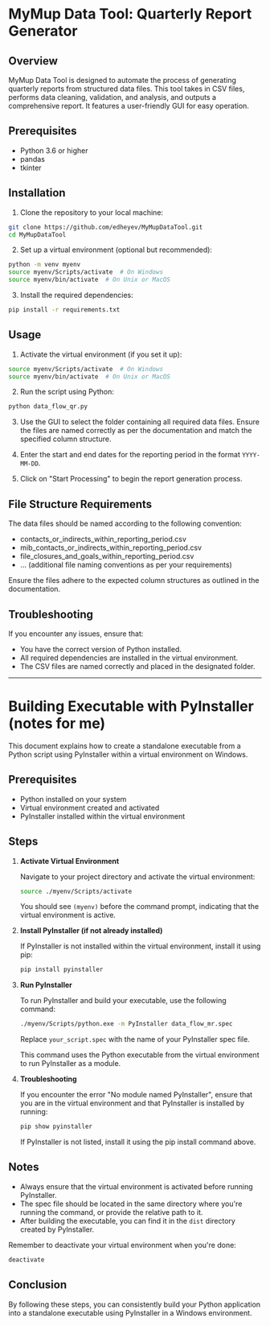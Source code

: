 # MyMup Data Tool: Quarterly Report Generator

## Overview
MyMup Data Tool is designed to automate the process of generating quarterly reports from structured data files. This tool takes in CSV files, performs data cleaning, validation, and analysis, and outputs a comprehensive report. It features a user-friendly GUI for easy operation.

## Prerequisites
- Python 3.6 or higher
- pandas
- tkinter

## Installation

1. Clone the repository to your local machine:
```bash
git clone https://github.com/edheyev/MyMupDataTool.git
cd MyMupDataTool
```

2. Set up a virtual environment (optional but recommended):
```bash
python -m venv myenv
source myenv/Scripts/activate  # On Windows
source myenv/bin/activate  # On Unix or MacOS
```

3. Install the required dependencies:
```bash
pip install -r requirements.txt
```

## Usage

1. Activate the virtual environment (if you set it up):
```bash
source myenv/Scripts/activate  # On Windows
source myenv/bin/activate  # On Unix or MacOS
```

2. Run the script using Python:
```bash
python data_flow_qr.py
```

3. Use the GUI to select the folder containing all required data files. Ensure the files are named correctly as per the documentation and match the specified column structure.

4. Enter the start and end dates for the reporting period in the format `YYYY-MM-DD`.

5. Click on "Start Processing" to begin the report generation process.

## File Structure Requirements
The data files should be named according to the following convention:
- contacts_or_indirects_within_reporting_period.csv
- mib_contacts_or_indirects_within_reporting_period.csv
- file_closures_and_goals_within_reporting_period.csv
- ... (additional file naming conventions as per your requirements)

Ensure the files adhere to the expected column structures as outlined in the documentation.

## Troubleshooting
If you encounter any issues, ensure that:
- You have the correct version of Python installed.
- All required dependencies are installed in the virtual environment.
- The CSV files are named correctly and placed in the designated folder.



---

# Building Executable with PyInstaller (notes for me)

This document explains how to create a standalone executable from a Python script using PyInstaller within a virtual environment on Windows.

## Prerequisites

- Python installed on your system
- Virtual environment created and activated
- PyInstaller installed within the virtual environment

## Steps

1. **Activate Virtual Environment**

   Navigate to your project directory and activate the virtual environment:

   ```bash
   source ./myenv/Scripts/activate
   ```

   You should see `(myenv)` before the command prompt, indicating that the virtual environment is active.

2. **Install PyInstaller (if not already installed)**

   If PyInstaller is not installed within the virtual environment, install it using pip:

   ```bash
   pip install pyinstaller
   ```

3. **Run PyInstaller**

   To run PyInstaller and build your executable, use the following command:

   ```bash
   ./myenv/Scripts/python.exe -m PyInstaller data_flow_mr.spec
   ```

   Replace `your_script.spec` with the name of your PyInstaller spec file.

   This command uses the Python executable from the virtual environment to run PyInstaller as a module.

4. **Troubleshooting**

   If you encounter the error "No module named PyInstaller", ensure that you are in the virtual environment and that PyInstaller is installed by running:

   ```bash
   pip show pyinstaller
   ```

   If PyInstaller is not listed, install it using the pip install command above.

## Notes

- Always ensure that the virtual environment is activated before running PyInstaller.
- The spec file should be located in the same directory where you're running the command, or provide the relative path to it.
- After building the executable, you can find it in the `dist` directory created by PyInstaller.

Remember to deactivate your virtual environment when you're done:

```bash
deactivate
```

## Conclusion

By following these steps, you can consistently build your Python application into a standalone executable using PyInstaller in a Windows environment.
